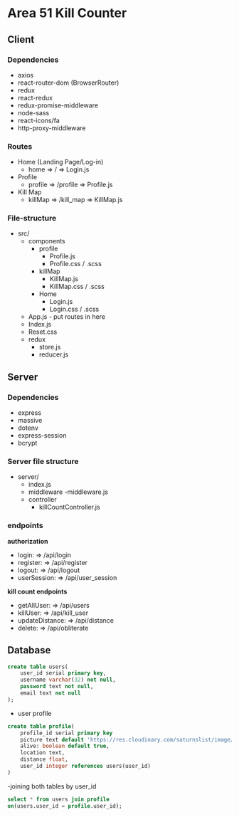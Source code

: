 # Area 51 Kill Counter

## Client
### Dependencies 
- axios
- react-router-dom (BrowserRouter)
- redux
- react-redux
- redux-promise-middleware
- node-sass 
- react-icons/fa 
- http-proxy-middleware

### Routes
- Home (Landing Page/Log-in) 
    - home => / => Login.js
- Profile
    - profile => /profile => Profile.js
- Kill Map
    - killMap => /kill_map => KillMap.js

### File-structure
- src/
    - components
        - profile   
            - Profile.js    
            - Profile.css / .scss
        - killMap   
            - KillMap.js    
            - KillMap.css / .scss
        - Home   
            - Login.js    
            - Login.css / .scss
    - App.js - put routes in here
    - Index.js
    - Reset.css
    - redux 
        - store.js
        - reducer.js
        


## Server
### Dependencies 
- express
- massive
- dotenv
- express-session
- bcrypt

### Server file structure
- server/ 
    - index.js
    - middleware
        -middleware.js
    - controller      
        - killCountController.js

### endpoints

**authorization**
- login: => /api/login
- register: => /api/register
- logout: => /api/logout
- userSession: => /api/user_session

<!-- create table profile(
    profile_id serial primary key
    picture text default 'img link',
    alive: boolean default true,
    location text,
    distance float,
    user_id integer references users(user_id) -->

**kill count endpoints**
- getAllUser: => /api/users
- killUser: => /api/kill_user
- updateDistance: => /api/distance
- delete: => /api/obliterate




## Database
```sql
create table users(
    user_id serial primary key,
    username varchar(32) not null,
    password text not null,
    email text not null
);

```

- user profile
```sql
create table profile(
    profile_id serial primary key
    picture text default 'https://res.cloudinary.com/saturnslist/image/upload/q_auto/v1561159141/kcopfm6ygbyzgdu2mzxb.jpg',
    alive: boolean default true,
    location text,
    distance float,
    user_id integer references users(user_id)
)
```

-joining both tables by user_id
```sql
select * from users join profile
on(users.user_id = profile.user_id);
```